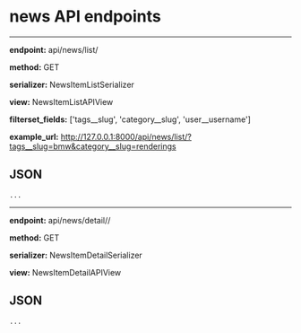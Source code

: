 # news API endpoints
***
**endpoint:** api/news/list/

**method:** GET

**serializer:** NewsItemListSerializer

**view:** NewsItemListAPIView

**filterset_fields:** ['tags__slug', 'category__slug', 'user__username']

**example_url:** http://127.0.0.1:8000/api/news/list/?tags__slug=bmw&category__slug=renderings


## JSON
```
...
```
***
**endpoint:** api/news/detail/<slug>/

**method:** GET

**serializer:** NewsItemDetailSerializer

**view:** NewsItemDetailAPIView


## JSON
```
...
```